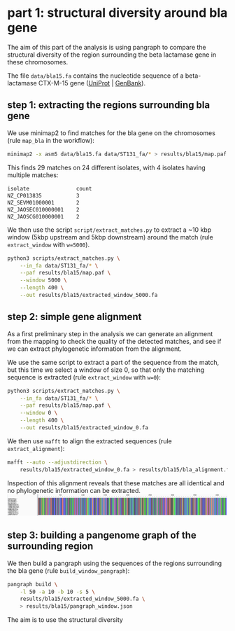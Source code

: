 # part 1: structural diversity around bla gene

The aim of this part of the analysis is using pangraph to compare the structural diversity of the region surrounding the beta lactamase gene in these chromosomes.

The file `data/bla15.fa` contains the nucleotide sequence of a beta-lactamase CTX-M-15 gene ([UniProt](https://www.uniprot.org/uniprotkb/G8FPM5) | [GenBank](https://www.ncbi.nlm.nih.gov/nuccore/JN019833)).

## step 1: extracting the regions surrounding bla gene

We use minimap2 to find matches for the bla gene on the chromosomes (rule `map_bla` in the workflow):
```bash
minimap2 -x asm5 data/bla15.fa data/ST131_fa/* > results/bla15/map.paf
```

This finds 29 matches on 24 different isolates, with 4 isolates having multiple matches:
```
isolate               count
NZ_CP013835           3
NZ_SEVM01000001       2
NZ_JAOSEC010000001    2
NZ_JAOSCG010000001    2
```

We then use the script `script/extract_matches.py` to extract a ~10 kbp window (5kbp upstream and 5kbp downstream) around the match (rule `extract_window` with `w=5000`).
```bash
python3 scripts/extract_matches.py \
    --in_fa data/ST131_fa/* \
    --paf results/bla15/map.paf \
    --window 5000 \
    --length 400 \
    --out results/bla15/extracted_window_5000.fa
```

## step 2: simple gene alignment

As a first preliminary step in the analysis we can generate an alignment from the mapping to check the quality of the detected matches, and see if we can extract phylogenetic information from the alignment.

We use the same script to extract a part of the sequence from the match, but this time we select a window of size 0, so that only the matching sequence is extracted (rule `extract_window` with `w=0`):
```bash
python3 scripts/extract_matches.py \
    --in_fa data/ST131_fa/* \
    --paf results/bla15/map.paf \
    --window 0 \
    --length 400 \
    --out results/bla15/extracted_window_0.fa
```

We then use `mafft` to align the extracted sequences (rule `extract_alignment`):
```bash
mafft --auto --adjustdirection \
    results/bla15/extracted_window_0.fa > results/bla15/bla_alignment.fa
```

Inspection of this alignment reveals that these matches are all identical and no phylogenetic information can be extracted.
![alignment](../notebooks/figs/bla_alignment.png)

## step 3: building a pangenome graph of the surrounding region

We then build a pangraph using the sequences of the regions surrounding the bla gene (rule `build_window_pangraph`):
```bash
pangraph build \
    -l 50 -a 10 -b 10 -s 5 \
    results/bla15/extracted_window_5000.fa \
    > results/bla15/pangraph_window.json 
```

The aim is to use the structural diversity 
